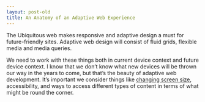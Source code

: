 ```yaml
---
layout: post-old
title: An Anatomy of an Adaptive Web Experience 
---
```


The Ubiquitous web makes responsive and adaptive design a must for future-friendly sites. Adaptive web design will consist of fluid grids, flexible media and media queries.

We need to work with these things both in current device context and future device context. I know that we don’t know what new devices will be thrown our way in the years to come, but that’s the beauty of adaptive web development. It’s important we consider things like [changing screen size](http://www.ciop.com/common-resolutions-for-mobile-phones-and-tablets/), accessibility, and ways to access different types of content in terms of what might be round the corner.

